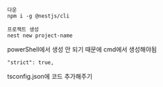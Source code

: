 ```
다운 
npm i -g @nestjs/cli

프로젝트 생성
nest new project-name
```
powerShell에서 생성 안 되기 때문에 cmd에서 생성해야됨 

```
"strict": true,
```
tsconfig.json에 코드 추가해주기

